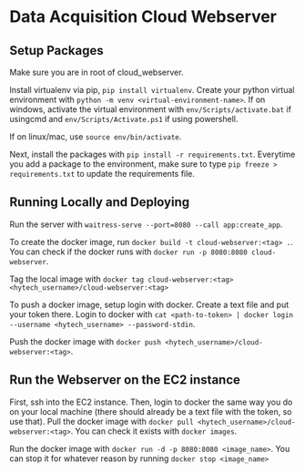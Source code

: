 # Data Acquisition Cloud Webserver

## Setup Packages

Make sure you are in root of cloud_webserver.

Install virtualenv via pip, `pip install virtualenv`.
Create your python virtual environment with `python -m venv <virtual-environment-name>`. 
If on windows, activate the virtual environment with `env/Scripts/activate.bat` if usingcmd and `env/Scripts/Activate.ps1` if using powershell.

If on linux/mac, use `source env/bin/activate`.

Next, install the packages with `pip install -r requirements.txt`. Everytime you add a package to the environment, make sure to type `pip freeze > requirements.txt` to update the requirements file.

## Running Locally and Deploying

Run the server with `waitress-serve --port=8080 --call app:create_app`. 

To create the docker image, run `docker build -t cloud-webserver:<tag> .`. You can check if the docker runs with `docker run -p 8080:8080 cloud-webserver`. 


Tag the local image with `docker tag cloud-webserver:<tag> <hytech_username>/cloud-webserver:<tag>`

To push a docker image, setup login with docker. Create a text file and put your token there. Login to docker with `cat <path-to-token> | docker login --username <hytech_username> --password-stdin`.

Push the docker image with `docker push <hytech_username>/cloud-webserver:<tag>`.

## Run the Webserver on the EC2 instance

First, ssh into the EC2 instance. Then, login to docker the same way you do on your local machine (there should already be a text file with the token, so use that). Pull the docker image with `docker pull <hytech_username>/cloud-webserver:<tag>`. You can check it exists with `docker images`. 

Run the docker image with `docker run -d -p 8080:8080 <image_name>`. You can stop it for whatever reason by running `docker stop <image_name>`
